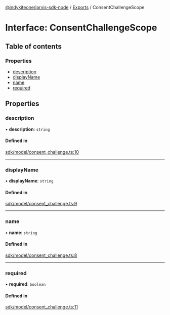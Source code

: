 [@indykiteone/jarvis-sdk-node](../README.md) / [Exports](../modules.md) / ConsentChallengeScope

# Interface: ConsentChallengeScope

## Table of contents

### Properties

- [description](ConsentChallengeScope.md#description)
- [displayName](ConsentChallengeScope.md#displayname)
- [name](ConsentChallengeScope.md#name)
- [required](ConsentChallengeScope.md#required)

## Properties

### description

• **description**: `string`

#### Defined in

[sdk/model/consent_challenge.ts:10](https://github.com/indykite/jarvis-sdk-node/blob/438b790/jarvis_sdk_node/src/sdk/model/consent_challenge.ts#L10)

___

### displayName

• **displayName**: `string`

#### Defined in

[sdk/model/consent_challenge.ts:9](https://github.com/indykite/jarvis-sdk-node/blob/438b790/jarvis_sdk_node/src/sdk/model/consent_challenge.ts#L9)

___

### name

• **name**: `string`

#### Defined in

[sdk/model/consent_challenge.ts:8](https://github.com/indykite/jarvis-sdk-node/blob/438b790/jarvis_sdk_node/src/sdk/model/consent_challenge.ts#L8)

___

### required

• **required**: `boolean`

#### Defined in

[sdk/model/consent_challenge.ts:11](https://github.com/indykite/jarvis-sdk-node/blob/438b790/jarvis_sdk_node/src/sdk/model/consent_challenge.ts#L11)
